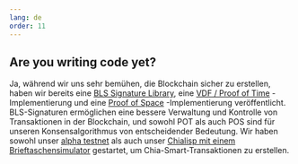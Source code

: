 ```yaml
---
lang: de
order: 11
---
```


Are you writing code yet?
-----------------------

Ja, während wir uns sehr bemühen, die Blockchain sicher zu erstellen, haben wir bereits eine [BLS Signature Library](https://github.com/Chia-Network/bls-signatures), eine [VDF / Proof of Time](https://github.com/Chia-Network/vdf-competition) -Implementierung und eine [Proof of Space](https://github.com/Chia-Network/proofofspace) -Implementierung veröffentlicht. BLS-Signaturen ermöglichen eine bessere Verwaltung und Kontrolle von Transaktionen in der Blockchain, und sowohl POT als auch POS sind für unseren Konsensalgorithmus von entscheidender Bedeutung. Wir haben sowohl unser [alpha testnet](https://www.chia.net/2019/11/26/alpha-release.en.html) als auch unser [Chialisp mit einem Brieftaschensimulator](https://www.chia.net/2019/11/27/chialisp.en.html) gestartet, um Chia-Smart-Transaktionen zu erstellen.
